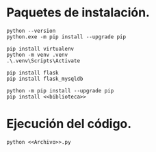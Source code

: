 # Paquetes de instalación.

    python --version
    python.exe -m pip install --upgrade pip

    pip install virtualenv
    python -m venv .venv
    .\.venv\Scripts\Activate

    pip install flask
    pip install flask_mysqldb

    python -m pip install --upgrade pip
    pip install <<biblioteca>>

# Ejecución del código.

    python <<Archivo>>.py
